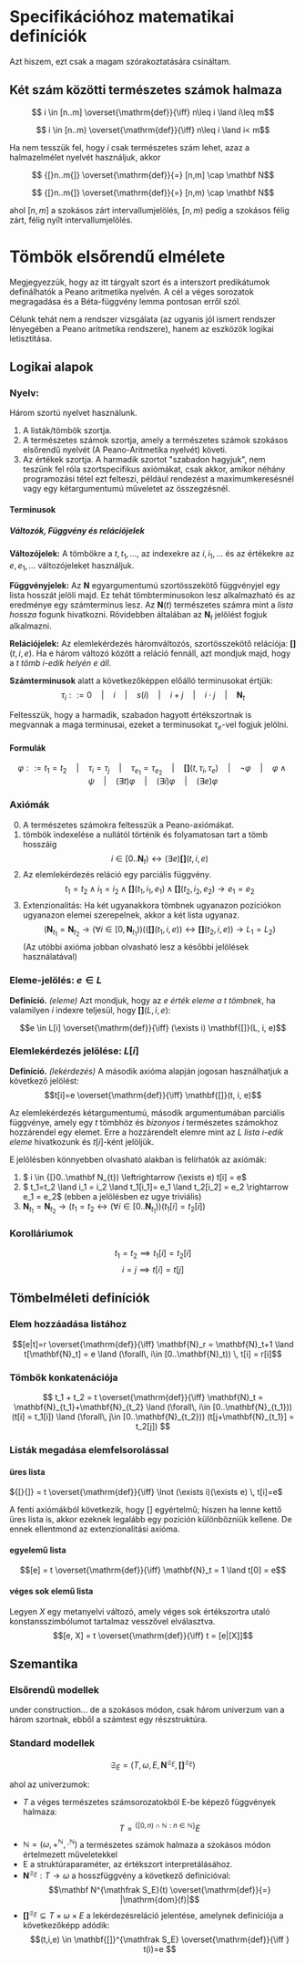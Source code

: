 # Specifikációhoz matematikai definíciók
Azt hiszem, ezt csak a magam szórakoztatására csináltam. 

## Két szám közötti természetes számok halmaza
$$ i \in [n..m] \overset{\mathrm{def}}{\iff} n\leq i \land i\leq m$$

$$ i \in [n..m) \overset{\mathrm{def}}{\iff} n\leq i \land i< m$$



Ha nem tesszük fel, hogy $i$ csak természetes szám lehet, azaz a halmazelmélet nyelvét használjuk, akkor 

$$ {[}n..m{]}  \overset{\mathrm{def}}{=} [n,m] \cap \mathbf N$$ 

$$ {[}n..m{]}  \overset{\mathrm{def}}{=} [n,m) \cap \mathbf N$$ 

ahol ${[}n,m{]}$ a szokásos zárt intervallumjelölés, ${[}n,m{)}$ pedig a szokásos félig zárt, félig nyílt intervallumjelölés.

# Tömbök elsőrendű elmélete
Megjegyezzük, hogy az itt tárgyalt szort és a interszort predikátumok definálhatók a Peano aritmetika nyelvén. A cél a véges sorozatok megragadása és a Béta-függvény lemma pontosan erről szól.

Célunk tehát nem a rendszer vizsgálata (az ugyanis jól ismert rendszer lényegében a Peano aritmetika rendszere), hanem az eszközök logikai letisztítása. 
## Logikai alapok

### Nyelv:
Három szortú nyelvet használunk. 
1. A listák/tömbök szortja. 
2. A természetes számok szortja, amely a természetes számok szokásos elsőrendű nyelvét (A Peano-Aritmetika nyelvét) követi.
3. Az értékek szortja. 
A harmadik szortot "szabadon hagyjuk", nem teszünk fel róla szortspecifikus axiómákat, csak akkor, amikor néhány programozási tétel ezt felteszi, például rendezést a maximumkeresésnél vagy egy kétargumentumú műveletet az összegzésnél.

#### Terminusok
##### Változók, Függvény és relációjelek
**Változójelek:** A tömbökre a $t, t_1, \dots$, az indexekre az $i, i_1, \dots$ és az értékekre az $e, e_1, \dots$ változójeleket használjuk. 

**Függvényjelek:** Az $\mathbf N$ egyargumentumú szortösszekötő függvényjel egy lista hosszát jelöli majd. Ez tehát tömbterminusokon lesz alkalmazható és az eredménye egy számterminus lesz. Az $\mathbf{N}(t)$ természetes számra mint a *lista hossza* fogunk hivatkozni. Rövidebben általában az $\mathbf N_t$ jelölést fogjuk alkalmazni.

**Relációjelek:** Az elemlekérdezés háromváltozós, szortösszekötő relációja: $\mathbf{[]}(t, i, e)$. Ha e három változó között a reláció fennáll, azt mondjuk majd, hogy a *$t$ tömb $i$-edik helyén $e$ áll*. 

**Számterminusok** alatt a következőképpen előálló terminusokat értjük:
$$ 
    \tau_i ::=      0 
    \quad |\quad    i 
    \quad |\quad    s(i) 
    \quad |\quad    i + j 
    \quad |\quad    i\cdot j
    \quad |\quad    \mathbf N_t 
$$

Feltesszük, hogy a harmadik, szabadon hagyott értékszortnak is megvannak a maga terminusai, ezeket a terminusokat $\tau_e$-vel fogjuk jelölni.

#### Formulák

$$ 
    \varphi ::=     t_1 = t_2
    \quad |\quad    \tau_{i} = \tau_{j}
    \quad |\quad    \tau_{e_1} = \tau_{e_2}
    \quad |\quad    \mathbf{[]}(t, \tau_{i}, \tau_{e})
    \quad |\quad    \lnot \varphi
    \quad |\quad    \varphi \land \psi    
    \quad |\quad    (\exists t) \varphi
    \quad |\quad    (\exists i) \varphi
    \quad |\quad    (\exists e) \varphi
$$

### Axiómák

0. A természetes számokra feltesszük a Peano-axiómákat.
1. tömbök indexelése a nullától történik és folyamatosan tart a tömb hosszáig 
$$ i \in {[}0..\mathbf N_t) \leftrightarrow (\exists e) \mathbf{[]}(t, i, e)$$
2. Az elemlekérdezés reláció egy parciális függvény.
$$ t_1=t_2 \land i_1 = i_2 \land \mathbf{[]}(t_1, i_1, e_1) \land \mathbf{[]}(t_2, i_2, e_2)\rightarrow e_1 = e_2$$
3. Extenzionalitás: Ha két ugyanakkora tömbnek ugyanazon pozíciókon ugyanazon elemei szerepelnek, akkor a két lista ugyanaz.
$$ (\mathbf N_{t_1} = \mathbf N _{t_2} \rightarrow (\forall i \in {[}0, \mathbf{N}_{t_1})) ((\mathbf{[]}(t_1, i, e)) \leftrightarrow \mathbf{[]}(t_2, i, e)) \rightarrow L_1=L_2)$$
(Az utóbbi axióma jobban olvasható lesz a későbbi jelölések használatával)

### Eleme-jelölés: $e\in L$
**Definíció.** *(eleme)* Azt mondjuk, hogy az *$e$ érték eleme a $t$ tömbnek*, ha valamilyen $i$ indexre teljesül, hogy $\mathbf{[]}(L, i, e)$:

$$e \in L[i] \overset{\mathrm{def}}{\iff} (\exists i) \mathbf{[]}(L, i, e)$$

### Elemlekérdezés jelölése: $L[i]$
**Definíció.** *(lekérdezés)* A második axióma alapján jogosan használhatjuk a következő jelölést:
$$t[i]=e \overset{\mathrm{def}}{\iff} \mathbf{[]}(t, i, e)$$

Az elemlekérdezés kétargumentumú, második argumentumában parciális függvénye, amely egy $t$ tömbhöz és *bizonyos* $i$ természetes számokhoz hozzárendel egy elemet. Erre a hozzárendelt elemre mint az *L lista i-edik eleme* hivatkozunk és $t[i]$-ként jelöljük.

E jelölésben könnyebben olvasható alakban is felírhatók az axiómák:

1. $ i \in {[}0..\mathbf N_{t}) \leftrightarrow (\exists e) t[i] = e$
2. $ t_1=t_2 \land i_1 = i_2 \land t_1[i_1]= e_1 \land t_2[i_2] = e_2 \rightarrow e_1 = e_2$ (ebben a jelölésben ez ugye triviális)
3. $\mathbf{N}_{t_1} = \mathbf{N}_{t_2} \rightarrow (t_1=t_2 \leftrightarrow (\forall i \in {[}0..\mathbf{N}_{t_1})) (t_1[i] = t_2[i] )$

### Korolláriumok
$$ t_1 = t_2 \implies t_1[i] = t_2[i] $$
$$ i = j \implies t[i] = t[j] $$


## Tömbelméleti definíciók
### Elem hozzáadása listához
$$[e|t]=r \overset{\mathrm{def}}{\iff} \mathbf{N}_r = \mathbf{N}_t+1 \land t[\mathbf{N}_t] = e \land (\forall\, i\in [0..\mathbf{N}_t)) \, t[i] = r[i]$$

### Tömbök konkatenációja
$$ 
    t_1 + t_2 = t \overset{\mathrm{def}}{\iff} 
    \mathbf{N}_t = \mathbf{N}_{t_1}+\mathbf{N}_{t_2} 
    \land (\forall\, i\in [0..\mathbf{N}_{t_1})) (t[i] = t_1[i])
    \land (\forall\, j\in [0..\mathbf{N}_{t_2})) (t[j+\mathbf{N}_{t_1}] = t_2[j])
$$

### Listák megadása elemfelsorolással
#### üres lista
${[}{]} = t \overset{\mathrm{def}}{\iff}  \lnot (\exists i)(\exists e) \, t[i]=e$

A fenti axiómákból következik, hogy ${[}{]}$ egyértelmű; hiszen ha lenne kettő üres lista is, akkor ezeknek legalább egy pozición különbözniük kellene. De ennek ellentmond az extenzionalitási axióma. 

#### egyelemű lista
$$[e] = t \overset{\mathrm{def}}{\iff} \mathbf{N}_t = 1 \land t[0] = e$$

#### véges sok elemű lista
Legyen $X$ egy metanyelvi változó, amely véges sok értékszortra utaló konstansszimbólumot tartalmaz vesszővel elválasztva.
$$[e, X] = t \overset{\mathrm{def}}{\iff} t = [e|[X]]$$


## Szemantika
### Elsőrendű modellek
under construction... de a szokásos módon, csak három univerzum van a három szortnak, ebből a számtest egy részstruktúra.
### Standard modellek
$$\mathfrak S_E = \left(T, \omega, E, \mathbf N^{\mathfrak S_E}, \mathbf {[]}^{\mathfrak S_E}\right)$$

ahol az univerzumok:
- $T$ a véges természetes számsorozatokból E-be képező függvények halmaza: 
$$T = {}^{\{[0,n)\cap \mathbb N : n\in \mathbb N \}}E$$ 
- $\mathbb N = (\omega, +^{\mathbb N}, \cdot^{\mathbb N})$ a természetes számok halmaza a szokásos módon értelmezett műveletekkel
- E a struktúraparaméter, az értékszort interpretálásához.
- $\mathbf N^{\mathfrak S_E}: T \to \omega$ a hosszfüggvény a következő definícióval:
$$\mathbf N^{\mathfrak S_E}(t) \overset{\mathrm{def}}{=} |\mathrm{dom}(f)|$$
- $\mathbf {[]}^{\mathfrak S_E}\subseteq  T\times \omega \times E$ a lekérdezésreláció jelentése, amelynek definíciója a következőképp adódik:
$$(t,i,e) \in \mathbf{[]}^{\mathfrak S_E}
\overset{\mathrm{def}}{\iff } t(i)=e $$


